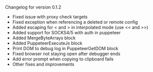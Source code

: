 Changelog for version 0.1.2

- Fixed issue with proxy check targets
- Fixed exception when referencing a deleted or remote config
- Added escaping for < and > in interpolated mode (use << and >>)
- Added support for SOCKS4/5 with auth in puppeteer
- Added MergeByteArrays block
- Added PuppeteerExecuteJs block
- Print DOM to debug log in PuppeteerGetDOM block
- Fixed browser not staying open after debugger ends
- Add error prompt when copying to clipboard fails
- Other fixes and improvements